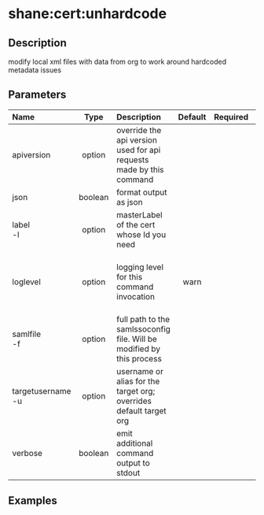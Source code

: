 <!-- This file has been generated with command 'sfdx hardis:doc:plugin:generate'. Please do not update it manually or it may be overwritten -->
# shane:cert:unhardcode

## Description

modify local xml files with data from org to work around hardcoded metadata issues

## Parameters

|Name|Type|Description|Default|Required|Options|
|:---|:--:|:----------|:-----:|:------:|:-----:|
|apiversion|option|override the api version used for api requests made by this command||||
|json|boolean|format output as json||||
|label<br/>-l|option|masterLabel of the cert whose Id you need||||
|loglevel|option|logging level for this command invocation|warn||trace<br/>debug<br/>info<br/>warn<br/>error<br/>fatal|
|samlfile<br/>-f|option|full path to the samlssoconfig file.  Will be modified by this process||||
|targetusername<br/>-u|option|username or alias for the target org; overrides default target org||||
|verbose|boolean|emit additional command output to stdout||||

## Examples


